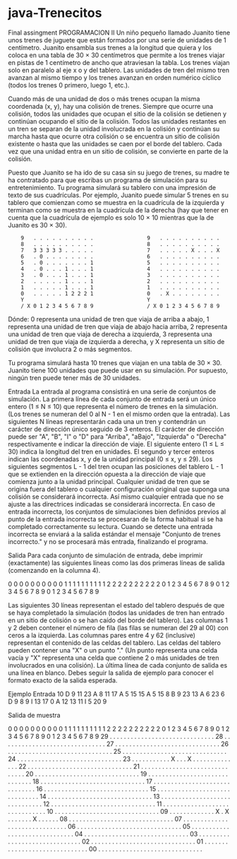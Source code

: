 # java-Trenecitos
Final assingment PROGRAMACION II
 Un niño pequeño llamado Juanito tiene unos trenes de juguete que están formados por una serie de unidades
de 1 centímetro. Juanito ensambla sus trenes a la longitud que quiera y los coloca en una tabla de 30 × 30 centímetros
que permite a los trenes viajar en pistas de 1 centímetro de ancho que atraviesan la tabla. Los trenes viajan solo en paralelo al eje x o y del tablero. Las unidades de tren del mismo tren avanzan al mismo tiempo y los trenes avanzan en orden numérico cíclico (todos los trenes 0 primero, luego 1, etc.).

Cuando más de una unidad de dos o más trenes ocupan la misma coordenada (x, y), hay una colisión de trenes.
Siempre que ocurre una colisión, todos las unidades que ocupan el sitio de la colisión se detienen y continúan
ocupando el sitio de la colisión. Todos las unidades restantes en un tren se separan de la unidad involucrada en la
colisión y continúan su marcha hasta que ocurre otra colisión o se encuentra un sitio de colisión existente o
hasta que las unidades se caen por el borde del tablero. Cada vez que una unidad entra en un sitio de colisión,
se convierte en parte de la colisión.

 Puesto que Juanito se ha ido de su casa sin su juego de trenes, su madre te ha contratado para que escribas un
 programa de simulación para su entretenimiento. Tu programa simulará su tablero con una impresión de texto de sus
 cuadrículas. Por ejemplo, Juanito puede simular 5 trenes en su tablero que comienzan como se muestra en la
 cuadrícula de la izquierda y terminan como se muestra en la cuadrícula de la derecha (hay que tener en cuenta que
 la cuadrícula de ejemplo es solo 10 × 10 mientras que la de Juanito es 30 × 30).


        9   . . . . . . . . . .                 9   . . . . . . . . . .
        8   . . . . . . . . . .                 8   . . . . . . . . . .
        7   3 3 3 3 3 . . . . .                 7   . . . . . X . . . X
        6   . 0 . . . . . . . .                 6   . . . . . . . . . .
        5   . 0 . . . . . . . 1                 5   . . . . . . . . . . 
        4   . 0 . . . 1 . . . 1                 4   . . . . . . . . . .
        3   . 0 . . . 1 . . . 1                 3   . . . . . . . . . .
        2   . . . . . 1 . . . 1                 2   . . . . . . . . . .
        1   . . . . . 1 . . . 1                 1   . . . . . . . . . .
        0   . . . . . 1 2 2 2 1                 0   . X . . . . . . . .
        Y                                       Y 
        / X 0 1 2 3 4 5 6 7 8 9                 / X 0 1 2 3 4 5 6 7 8 9

Dónde:
    0 representa una unidad de tren que viaja de arriba a abajo,
    1 representa una unidad de tren que viaja de abajo hacia arriba,
    2 representa una unidad de tren que viaja de derecha a izquierda,
    3 representa una unidad de tren que viaja de izquierda a derecha,
  y X representa un sitio de colisión que involucra 2 o más segmentos.
 
Tu programa simulará hasta 10 trenes que viajan en una tabla de 30 × 30. Juanito tiene 100 unidades que puede usar
en su simulación. Por supuesto, ningún tren puede tener más de 30 unidades.

Entrada
La entrada al programa consistirá en una serie de conjuntos de simulación. La primera línea de cada conjunto de
entrada será un único entero (1 ≤ N ≤ 10) que representa el número de trenes en la simulación. (Los trenes se
numeran del 0 al N - 1 en el mismo orden que la entrada).
Las siguientes N líneas representarán cada una un tren y contendrán un carácter de dirección único seguido de 3
enteros. El carácter de dirección puede ser "A", "B", "I" o "D" para "Arriba", "aBajo", "Izquierda" o "Derecha"
respectivamente e indicar la dirección de viaje. El siguiente entero (1 ≤ L ≤ 30) indica la longitud del tren en
unidades. El segundo y tercer enteros indican las coordenadas x, y de la unidad principal (0 ≤ x, y ≤ 29). Los
siguientes segmentos L - 1 del tren ocupan las posiciones del tablero L - 1 que se extienden en la dirección opuesta
a la dirección de viaje que comienza junto a la unidad principal.
Cualquier unidad de tren que se origina fuera del tablero o cualquier configuración original que  suponga  una
colisión se considerará incorrecta. Así  mismo  cualquier entrada que no se ajuste a las directrices indicadas se
considerará incorrecta. En caso de entrada incorrecta, los conjuntos de simulaciones bien definidos previos al punto
de la
entrada incorrecta se procesaran de la forma habitual si se ha completado correctamente su lectura.
Cuando se detecte una entrada incorrecta se enviará a la
salida estándar el mensaje "Conjunto de trenes incorrecto." y no se procesará más entrada, finalizando el
programa.

Salida
Para cada conjunto de simulación de entrada, debe imprimir (exactamente) las siguientes líneas
como las dos primeras líneas de salida (comenzando en la columna 4).

   0 0 0 0 0 0 0 0 0 0 1 1 1 1 1 1 1 1 1 1 2 2 2 2 2 2 2 2 2 2
   0 1 2 3 4 5 6 7 8 9 0 1 2 3 4 5 6 7 8 9 0 1 2 3 4 5 6 7 8 9

Las siguientes 30 líneas representan el estado del tablero después de que se haya
completado la simulación (todos las unidades de tren han entrado en un sitio de
colisión o se han caído del borde del tablero). Las columnas 1 y 2 deben contener
el número de fila (las filas se numeran del 29 al 00) con ceros a la izquierda.
Las columnas pares entre 4 y 62 (inclusive) representan el contenido de las celdas
del tablero. Las celdas del tablero pueden contener una "X" o un punto "."
(Un punto representa una celda vacía y "X" representa una celda que contiene 2 o más
unidades de tren involucrados en una colisión).
La última línea de cada conjunto de salida es una línea en blanco.
Debes seguir la salida de ejemplo para conocer el formato exacto de la salida esperada.

Ejemplo
Entrada
10
D 9 11 23
A 8 11 17
A 5 15 15
A 5 15 8
B 9 23 13
A 6 23 6
D 9 8 9
I 13 17 0
A 12 13 11
I 5 20 9

Salida de muestra

   0 0 0 0 0 0 0 0 0 0 1 1 1 1 1 1 1 1 1 1 2 2 2 2 2 2 2 2 2 2
   0 1 2 3 4 5 6 7 8 9 0 1 2 3 4 5 6 7 8 9 0 1 2 3 4 5 6 7 8 9
29 . . . . . . . . . . . . . . . . . . . . . . . . . . . . . .
28 . . . . . . . . . . . . . . . . . . . . . . . . . . . . . .
27 . . . . . . . . . . . . . . . . . . . . . . . . . . . . . .
26 . . . . . . . . . . . . . . . . . . . . . . . . . . . . . .
25 . . . . . . . . . . . . . . . . . . . . . . . . . . . . . .
24 . . . . . . . . . . . . . . . . . . . . . . . . . . . . . .
23 . . . . . . . . . . . X . . . X . . . . . . . . . . . . . .
22 . . . . . . . . . . . . . . . . . . . . . . . . . . . . . .
21 . . . . . . . . . . . . . . . . . . . . . . . . . . . . . .
20 . . . . . . . . . . . . . . . . . . . . . . . . . . . . . .
19 . . . . . . . . . . . . . . . . . . . . . . . . . . . . . .
18 . . . . . . . . . . . . . . . . . . . . . . . . . . . . . .
17 . . . . . . . . . . . . . . . . . . . . . . . . . . . . . .
16 . . . . . . . . . . . . . . . . . . . . . . . . . . . . . .
15 . . . . . . . . . . . . . . . . . . . . . . . . . . . . . .
14 . . . . . . . . . . . . . . . . . . . . . . . . . . . . . .
13 . . . . . . . . . . . . . . . . . . . . . . . . . . . . . .
12 . . . . . . . . . . . . . . . . . . . . . . . . . . . . . .
11 . . . . . . . . . . . . . . . . . . . . . . . . . . . . . .
10 . . . . . . . . . . . . . . . . . . . . . . . . . . . . . .
09 . . . . . . . . . . . . . X . X . . . . . . . X . . . . . .
08 . . . . . . . . . . . . . . . . . . . . . . . . . . . . . .
07 . . . . . . . . . . . . . . . . . . . . . . . . . . . . . .
06 . . . . . . . . . . . . . . . . . . . . . . . . . . . . . .
05 . . . . . . . . . . . . . . . . . . . . . . . . . . . . . .
04 . . . . . . . . . . . . . . . . . . . . . . . . . . . . . .
03 . . . . . . . . . . . . . . . . . . . . . . . . . . . . . .
02 . . . . . . . . . . . . . . . . . . . . . . . . . . . . . .
01 . . . . . . . . . . . . . . . . . . . . . . . . . . . . . .
00 . . . . . . . . . . . . . . . . . . . . . . . . . . . . . .

